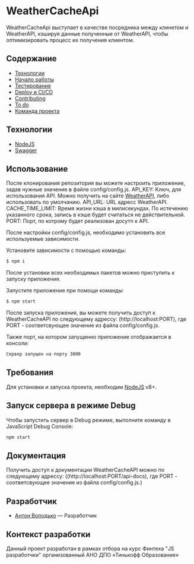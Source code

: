 # WeatherCacheApi
WeatherCacheApi выступает в качестве посредника между клинетом и WeatherAPI, кэшируя данные полученные от WeatherAPI, чтобы оптимизировать процесс их получения клиентом.

## Содержание
- [Технологии](#технологии)
- [Начало работы](#начало-работы)
- [Тестирование](#тестирование)
- [Deploy и CI/CD](#deploy-и-ci/cd)
- [Contributing](#contributing)
- [To do](#to-do)
- [Команда проекта](#команда-проекта)

## Технологии
- [NodeJS](https://nodejs.org/en)
- [Swagger](https://swagger.io)

## Использование
После клонирования репозитория вы можете настроить приложение, задав нужные значение в файле config/config.js.
API_KEY: Ключ, для использования API. Можно получить на сайте [WeatherAPI](https://www.weatherapi.com), либо использовать по умолчанию.
API_URL: URL адресс WeatherAPI.
CACHE_TIME_LIMIT: Время жизни кэша в милисекундах. По истечению указанного срока, запись в кэше будет считаться не действительной.
PORT: Порт, по котрому будет реализован досутп к API.

После настройки config/config.js, необходимо установить все используемые зависимости.

Установите зависимости с помощью команды:
```sh
$ npm i
```

После установки всех необходимых пакетов можно приступить к запуску приложения.

Запустите приложение при помощи команды:
```sh
$ npm start
```

После запуска приложения, вы можете получить доступ к WeatherCacheAPI по следующему адрессу: (http://localhost:PORT), где PORT - соответсвующее значение из файла config/config.js.

Также порт, на котором запущенно приложение отображается в консоли:
```sh
Сервер запущен на порту 3000
```

## Требования
Для установки и запуска проекта, необходим [NodeJS](https://nodejs.org/) v8+.

## Запуск сервера в режиме Debug
Чтобы запустить сервер в Debug режиме, выполните команду в JavaScript Debug Console:
```sh
npm start
```

## Документация
Получить доступ к документации WeatherCacheAPI можно по следующему адрессу: ((http://localhost:PORT/api-docs), где PORT - соответсвующее значение из файла config/config.js.)

## Разработчик

- [Антон Володько](https://t.me/@KiselSlava) — Разработчик

## Контекст разработки
Данный проект разработан в рамках отбора на курс Финтеха "JS разработчки" организованный АНО ДПО «Тинькофф Образование»